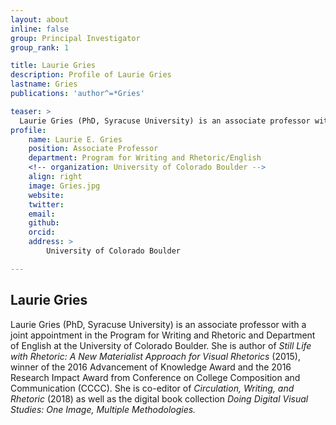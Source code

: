 ```yaml
---
layout: about
inline: false
group: Principal Investigator 
group_rank: 1

title: Laurie Gries
description: Profile of Laurie Gries
lastname: Gries
publications: 'author^=*Gries'

teaser: >
  Laurie Gries (PhD, Syracuse University) is an associate professor with a joint appointment in the Program for Writing and Rhetoric and Department of English at the University of Colorado Boulder. She is author of <i>Still Life with Rhetoric: A New Materialist Approach for Visual Rhetorics</i> (2015), winner of the 2016 Advancement of Knowledge Award and the 2016 Research Impact Award from Conference on College Composition and Communication (CCCC). She is co-editor of <i>Circulation, Writing, and Rhetoric</i> (2018) as well as the digital book collection <i>Doing Digital Visual Studies: One Image, Multiple Methodologies.</i>
profile:
    name: Laurie E. Gries
    position: Associate Professor
    department: Program for Writing and Rhetoric/English
    <!-- organization: University of Colorado Boulder -->
    align: right
    image: Gries.jpg
    website: 
    twitter: 
    email: 
    github: 
    orcid: 
    address: >
        University of Colorado Boulder

---
```


## Laurie Gries

Laurie Gries (PhD, Syracuse University) is an associate professor with a joint appointment in the Program for Writing and Rhetoric and Department of English at the University of Colorado Boulder. She is author of _Still Life with Rhetoric: A New Materialist Approach for Visual Rhetorics_ (2015), winner of the 2016 Advancement of Knowledge Award and the 2016 Research Impact Award from Conference on College Composition and Communication (CCCC). She is co-editor of _Circulation, Writing, and Rhetoric_ (2018) as well as the digital book collection _Doing Digital Visual Studies: One Image, Multiple Methodologies._
